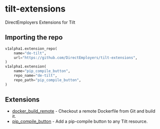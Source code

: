 # tilt-extensions

DirectEmployers Extensions for Tilt

## Importing the repo

```python
v1alpha1.extension_repo(
    name="de-tilt",
    url="https://github.com/DirectEmployers/tilt-extensions",
)
v1alpha1.extension(
    name="pip_compile_button",
    repo_name="de-tilt",
    repo_path="pip_compile_button",
)
```

## Extensions

- [docker_build_remote](./docker_build_remote) - Checkout a remote Dockerfile from Git and build it.
- [pip_compile_button](./pip_compile_button) - Add a pip-compile button to any Tilt resource.
